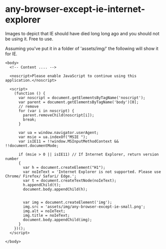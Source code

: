 # any-browser-except-ie-internet-explorer
Images to depict that IE should have died long long ago and you should not be using it. Free to use.

Assuming you've put it in a folder of 'assets/img/' the following will show it for IE.
```
<body>
  <!-- Content .... -->
  
  <noscript>Please enable JavaScript to continue using this application.</noscript>

  <script>
    (function () {
      var noscript = document.getElementsByTagName('noscript');
      var parent = document.getElementsByTagName('body')[0];
      // remove
      for (var i in noscript) {
        parent.removeChild(noscript[i]);
        break;
      }

      var ua = window.navigator.userAgent;
      var msie = ua.indexOf("MSIE ");
      var isIE11 = !!window.MSInputMethodContext && !!document.documentMode;

      if (msie > 0 || isIE11) // If Internet Explorer, return version number
      {
        var h = document.createElement("H1");
        var noIeText = 'Internet Explorer is not supported. Please use Chrome/ Firefox/ Safari/ Edge.';
        var t = document.createTextNode(noIeText);
        h.appendChild(t);
        document.body.appendChild(h);


        var img = document.createElement('img');
        img.src = 'assets/img/any-browser-except-ie-small.png';
        img.alt = noIeText;
        img.title = noIeText;
        document.body.appendChild(img);
      }
    })();
  </script>

</body>
```
